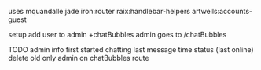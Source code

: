 uses
	mquandalle:jade
	iron:router
	raix:handlebar-helpers
	artwells:accounts-guest

setup
	add user to admin
	+chatBubbles
	admin goes to /chatBubbles

TODO
	admin info
		first started chatting
		last message time
		status (last online)
		delete old
		only admin on chatBubbles route
